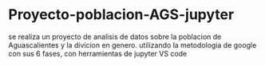 # Proyecto-poblacion-AGS-jupyter
se realiza un proyecto de analisis de datos sobre la poblacion de Aguascalientes y la divicion en genero. utilizando la metodologia de google con sus 6 fases, con herramientas de jupyter VS code 
